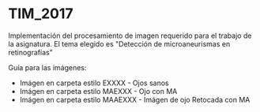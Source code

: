 # TIM_2017

Implementación del procesamiento de imagen requerido para el trabajo de la asignatura.
El tema elegido es "Detección de microaneurismas en retinografías"

Guía para las imágenes:
* Imágen en carpeta estilo EXXXX - Ojos sanos
* Imágen en carpeta estilo MAEXXX - Ojo con MA
* Imágen en carpeta estilo MAAEXXX - Imágen de ojo Retocada con MA
